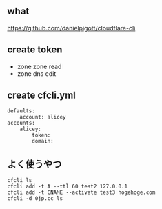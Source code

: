 ## what
https://github.com/danielpigott/cloudflare-cli

## create token
- zone zone read
- zone dns edit

## create cfcli.yml
```
defaults:
    account: alicey
accounts:
    alicey:
        token: 
        domain: 
```

## よく使うやつ
```
cfcli ls
cfcli add -t A --ttl 60 test2 127.0.0.1
cfcli add -t CNAME --activate test3 hogehoge.com
cfcli -d 0jp.cc ls
```
